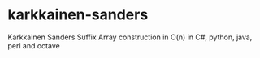 karkkainen-sanders
==================

Karkkainen Sanders Suffix Array construction in O(n) in C#, python, java, perl and octave

